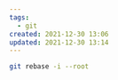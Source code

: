 ```yaml
---
tags:
  - git
created: 2021-12-30 13:06
updated: 2021-12-30 13:14
---
```


```sh
git rebase -i --root
```
